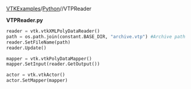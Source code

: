[VTKExamples](Home)/[Python](Python)//VTPReader

**VTPReader.py**
```python
reader = vtk.vtkXMLPolyDataReader()
path = os.path.join(constant.BASE_DIR, "archive.vtp") #Archive path
reader.SetFileName(path)
reader.Update()

mapper = vtk.vtkPolyDataMapper()
mapper.SetInput(reader.GetOutput())

actor = vtk.vtkActor()
actor.SetMapper(mapper)
```
